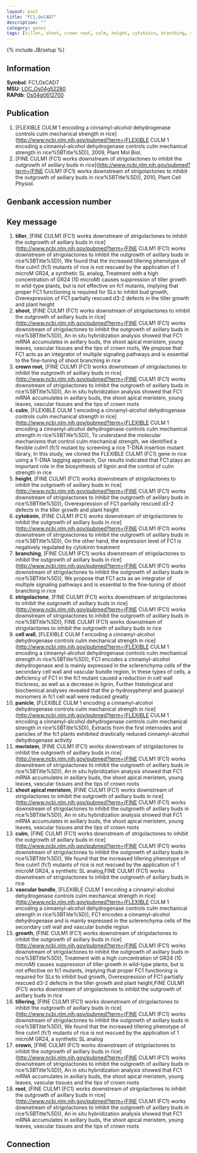 ```yaml
---
layout: post
title: "FC1,OsCAD7"
description: ""
category: genes
tags: [tiller, shoot, crown root, culm, height, cytokinin, branching, strigolactone, cell wall, panicle, meristem, shoot apical meristem, culm, vascular bundle, growth, tillering, crown, root]
---
```

{% include JB/setup %}

## Information
__Symbol__: FC1,OsCAD7  
__MSU__: [LOC_Os04g52280](http://rice.plantbiology.msu.edu/cgi-bin/ORF_infopage.cgi?orf=LOC_Os04g52280)  
__RAPdb__: [Os04g0612700](http://rapdb.dna.affrc.go.jp/viewer/gbrowse_details/irgsp1?name=Os04g0612700)  

## Publication
1. [FLEXIBLE CULM 1 encoding a cinnamyl-alcohol dehydrogenase controls culm mechanical strength in rice](http://www.ncbi.nlm.nih.gov/pubmed?term=(FLEXIBLE CULM 1 encoding a cinnamyl-alcohol dehydrogenase controls culm mechanical strength in rice%5BTitle%5D)), 2009, Plant Mol Biol.
2. [FINE CULM1 (FC1) works downstream of strigolactones to inhibit the outgrowth of axillary buds in rice](http://www.ncbi.nlm.nih.gov/pubmed?term=(FINE CULM1 (FC1) works downstream of strigolactones to inhibit the outgrowth of axillary buds in rice%5BTitle%5D)), 2010, Plant Cell Physiol.

## Genbank accession number

## Key message
1. __tiller__, [FINE CULM1 (FC1) works downstream of strigolactones to inhibit the outgrowth of axillary buds in rice](http://www.ncbi.nlm.nih.gov/pubmed?term=(FINE CULM1 (FC1) works downstream of strigolactones to inhibit the outgrowth of axillary buds in rice%5BTitle%5D)),  We found that the increased tillering phenotype of fine culm1 (fc1) mutants of rice is not rescued by the application of 1 microM GR24, a synthetic SL analog, Treatment with a high concentration of GR24 (10 microM) causes suppression of tiller growth in wild-type plants, but is not effective on fc1 mutants, implying that proper FC1 functioning is required for SLs to inhibit bud growth, Overexpression of FC1 partially rescued d3-2 defects in the tiller growth and plant height
2. __shoot__, [FINE CULM1 (FC1) works downstream of strigolactones to inhibit the outgrowth of axillary buds in rice](http://www.ncbi.nlm.nih.gov/pubmed?term=(FINE CULM1 (FC1) works downstream of strigolactones to inhibit the outgrowth of axillary buds in rice%5BTitle%5D)),  An in situ hybridization analysis showed that FC1 mRNA accumulates in axillary buds, the shoot apical meristem, young leaves, vascular tissues and the tips of crown roots, We propose that FC1 acts as an integrator of multiple signaling pathways and is essential to the fine-tuning of shoot branching in rice
3. __crown root__, [FINE CULM1 (FC1) works downstream of strigolactones to inhibit the outgrowth of axillary buds in rice](http://www.ncbi.nlm.nih.gov/pubmed?term=(FINE CULM1 (FC1) works downstream of strigolactones to inhibit the outgrowth of axillary buds in rice%5BTitle%5D)),  An in situ hybridization analysis showed that FC1 mRNA accumulates in axillary buds, the shoot apical meristem, young leaves, vascular tissues and the tips of crown roots
4. __culm__, [FLEXIBLE CULM 1 encoding a cinnamyl-alcohol dehydrogenase controls culm mechanical strength in rice](http://www.ncbi.nlm.nih.gov/pubmed?term=(FLEXIBLE CULM 1 encoding a cinnamyl-alcohol dehydrogenase controls culm mechanical strength in rice%5BTitle%5D)),  To understand the molecular mechanisms that control culm mechanical strength, we identified a flexible culm1 (fc1) mutant by screening a rice T-DNA insertion mutant library, In this study, we cloned the FLEXIBLE CULM1 (FC1) gene in rice using a T-DNA tagging approach, Our results indicated that FC1 plays an important role in the biosynthesis of lignin and the control of culm strength in rice
5. __height__, [FINE CULM1 (FC1) works downstream of strigolactones to inhibit the outgrowth of axillary buds in rice](http://www.ncbi.nlm.nih.gov/pubmed?term=(FINE CULM1 (FC1) works downstream of strigolactones to inhibit the outgrowth of axillary buds in rice%5BTitle%5D)),  Overexpression of FC1 partially rescued d3-2 defects in the tiller growth and plant height
6. __cytokinin__, [FINE CULM1 (FC1) works downstream of strigolactones to inhibit the outgrowth of axillary buds in rice](http://www.ncbi.nlm.nih.gov/pubmed?term=(FINE CULM1 (FC1) works downstream of strigolactones to inhibit the outgrowth of axillary buds in rice%5BTitle%5D)),  On the other hand, the expression level of FC1 is negatively regulated by cytokinin treatment
7. __branching__, [FINE CULM1 (FC1) works downstream of strigolactones to inhibit the outgrowth of axillary buds in rice](http://www.ncbi.nlm.nih.gov/pubmed?term=(FINE CULM1 (FC1) works downstream of strigolactones to inhibit the outgrowth of axillary buds in rice%5BTitle%5D)),  We propose that FC1 acts as an integrator of multiple signaling pathways and is essential to the fine-tuning of shoot branching in rice
8. __strigolactone__, [FINE CULM1 (FC1) works downstream of strigolactones to inhibit the outgrowth of axillary buds in rice](http://www.ncbi.nlm.nih.gov/pubmed?term=(FINE CULM1 (FC1) works downstream of strigolactones to inhibit the outgrowth of axillary buds in rice%5BTitle%5D)), FINE CULM1 (FC1) works downstream of strigolactones to inhibit the outgrowth of axillary buds in rice
9. __cell wall__, [FLEXIBLE CULM 1 encoding a cinnamyl-alcohol dehydrogenase controls culm mechanical strength in rice](http://www.ncbi.nlm.nih.gov/pubmed?term=(FLEXIBLE CULM 1 encoding a cinnamyl-alcohol dehydrogenase controls culm mechanical strength in rice%5BTitle%5D)),  FC1 encodes a cinnamyl-alcohol dehydrogenase and is mainly expressed in the sclerenchyma cells of the secondary cell wall and vascular bundle region, In these types of cells, a deficiency of FC1 in the fc1 mutant caused a reduction in cell wall thickness, as well as a decrease in lignin, Further histological and biochemical analyses revealed that the p-hydroxyphenyl and guaiacyl monomers in fc1 cell wall were reduced greatly
10. __panicle__, [FLEXIBLE CULM 1 encoding a cinnamyl-alcohol dehydrogenase controls culm mechanical strength in rice](http://www.ncbi.nlm.nih.gov/pubmed?term=(FLEXIBLE CULM 1 encoding a cinnamyl-alcohol dehydrogenase controls culm mechanical strength in rice%5BTitle%5D)),  Extracts from the first internodes and panicles of the fc1 plants exhibited drastically reduced cinnamyl-alcohol dehydrogenase activity
11. __meristem__, [FINE CULM1 (FC1) works downstream of strigolactones to inhibit the outgrowth of axillary buds in rice](http://www.ncbi.nlm.nih.gov/pubmed?term=(FINE CULM1 (FC1) works downstream of strigolactones to inhibit the outgrowth of axillary buds in rice%5BTitle%5D)),  An in situ hybridization analysis showed that FC1 mRNA accumulates in axillary buds, the shoot apical meristem, young leaves, vascular tissues and the tips of crown roots
12. __shoot apical meristem__, [FINE CULM1 (FC1) works downstream of strigolactones to inhibit the outgrowth of axillary buds in rice](http://www.ncbi.nlm.nih.gov/pubmed?term=(FINE CULM1 (FC1) works downstream of strigolactones to inhibit the outgrowth of axillary buds in rice%5BTitle%5D)),  An in situ hybridization analysis showed that FC1 mRNA accumulates in axillary buds, the shoot apical meristem, young leaves, vascular tissues and the tips of crown roots
13. __culm__, [FINE CULM1 (FC1) works downstream of strigolactones to inhibit the outgrowth of axillary buds in rice](http://www.ncbi.nlm.nih.gov/pubmed?term=(FINE CULM1 (FC1) works downstream of strigolactones to inhibit the outgrowth of axillary buds in rice%5BTitle%5D)),  We found that the increased tillering phenotype of fine culm1 (fc1) mutants of rice is not rescued by the application of 1 microM GR24, a synthetic SL analog,FINE CULM1 (FC1) works downstream of strigolactones to inhibit the outgrowth of axillary buds in rice
14. __vascular bundle__, [FLEXIBLE CULM 1 encoding a cinnamyl-alcohol dehydrogenase controls culm mechanical strength in rice](http://www.ncbi.nlm.nih.gov/pubmed?term=(FLEXIBLE CULM 1 encoding a cinnamyl-alcohol dehydrogenase controls culm mechanical strength in rice%5BTitle%5D)),  FC1 encodes a cinnamyl-alcohol dehydrogenase and is mainly expressed in the sclerenchyma cells of the secondary cell wall and vascular bundle region
15. __growth__, [FINE CULM1 (FC1) works downstream of strigolactones to inhibit the outgrowth of axillary buds in rice](http://www.ncbi.nlm.nih.gov/pubmed?term=(FINE CULM1 (FC1) works downstream of strigolactones to inhibit the outgrowth of axillary buds in rice%5BTitle%5D)),  Treatment with a high concentration of GR24 (10 microM) causes suppression of tiller growth in wild-type plants, but is not effective on fc1 mutants, implying that proper FC1 functioning is required for SLs to inhibit bud growth, Overexpression of FC1 partially rescued d3-2 defects in the tiller growth and plant height,FINE CULM1 (FC1) works downstream of strigolactones to inhibit the outgrowth of axillary buds in rice
16. __tillering__, [FINE CULM1 (FC1) works downstream of strigolactones to inhibit the outgrowth of axillary buds in rice](http://www.ncbi.nlm.nih.gov/pubmed?term=(FINE CULM1 (FC1) works downstream of strigolactones to inhibit the outgrowth of axillary buds in rice%5BTitle%5D)),  We found that the increased tillering phenotype of fine culm1 (fc1) mutants of rice is not rescued by the application of 1 microM GR24, a synthetic SL analog
17. __crown__, [FINE CULM1 (FC1) works downstream of strigolactones to inhibit the outgrowth of axillary buds in rice](http://www.ncbi.nlm.nih.gov/pubmed?term=(FINE CULM1 (FC1) works downstream of strigolactones to inhibit the outgrowth of axillary buds in rice%5BTitle%5D)),  An in situ hybridization analysis showed that FC1 mRNA accumulates in axillary buds, the shoot apical meristem, young leaves, vascular tissues and the tips of crown roots
18. __root__, [FINE CULM1 (FC1) works downstream of strigolactones to inhibit the outgrowth of axillary buds in rice](http://www.ncbi.nlm.nih.gov/pubmed?term=(FINE CULM1 (FC1) works downstream of strigolactones to inhibit the outgrowth of axillary buds in rice%5BTitle%5D)),  An in situ hybridization analysis showed that FC1 mRNA accumulates in axillary buds, the shoot apical meristem, young leaves, vascular tissues and the tips of crown roots

## Connection


